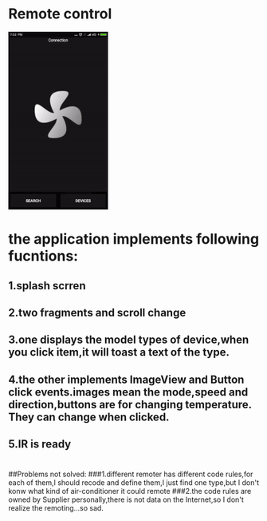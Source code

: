 # Remote control 

![Remote control](demo.gif)
 
# the application implements following fucntions:
## 1.splash scrren
## 2.two fragments and scroll change
## 3.one displays the model types of device,when you click item,it will toast a text of the type.
## 4.the other implements ImageView and Button click events.images mean the mode,speed and direction,buttons are for changing temperature. They can change when clicked.
## 5.IR is ready
#
#
##Problems not solved:
###1.different remoter has different code rules,for each of them,I should recode and define them,I just find one type,but I don't konw what kind of air-conditioner it could remote
###2.the code rules are owned by Supplier personally,there is not data on the Internet,so I don't realize the remoting...so sad.